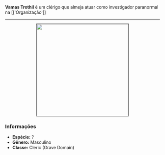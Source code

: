 **Vamas Trothil** é um clérigo que almeja atuar como investigador paranormal na [['Organização']]

---

<div style="text-align: center;">
<img src="https://i.imgur.com/SLnAncj.jpg" width="300" style="border: 1px solid black;">
</div>

### Informações

- **Espécie:** ?
- **Gênero:** Masculino
- **Classe:** Cleric (Grave Domain)